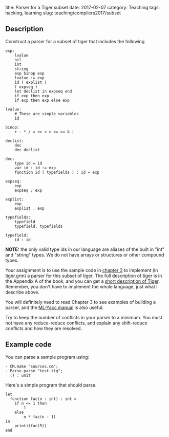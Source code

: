 title: Parser for a Tiger subset
date: 2017-02-07
category: Teaching
tags: hacking, learning
slug: teaching/compilers2017/subset

## Description

Construct a parser for a subset of tiger that includes the following

```
exp:
	lvalue
	nil
	int
	string
	exp binop exp
	lvalue := exp
	id ( explist )
	( expseq )
	let declist in expseq end
	if exp then exp
	if exp then exp else exp

lvalue:
	# These are simple variables
	id

binop:
	+ - * / = <> < > <= >= & |

declist:
	dec
	dec declist
		
dec: 
	type id = id
	var id : id := exp
	function id ( typefields ) : id = exp

expseq:
    exp
	expseq ; exp

explist:
	exp
	explist , exp

typefields:
	typefield
	typefield, typefields

typefield:
	id : id
```
	
**NOTE:** the only valid type ids in our language are aliases of the
built in "int" and "string" types. We do not have arrays or structures
or other compound types.

Your assignment is to use the sample code in
[chapter 3](https://www.cs.princeton.edu/~appel/modern/ml/chap3/) to
implement (in tiger.grm) a parser for this subset of tiger. The full
description of tiger is in the Appendix A of the book, and you can get
a
[short description of Tiger](http://www.cs.columbia.edu/~sedwards/classes/2002/w4115/tiger.pdf). Remember,
you don't have to implement the whole language, just what I describe
above.

You will definitely need to read Chapter 3 to see examples of building
a parser, and the [ML-Yacc manual](http://www.smlnj.org/doc/ML-Yacc/)
is also useful.

Try to keep the number of conflicts in your parser to a minimum. You
must not have any reduce-reduce conflicts, and explain any
shift-reduce conflicts and how they are resolved.

## Example code

You can parse a sample program using:

```
- CM.make "sources.cm";
- Parse.parse "test.tig";
  () : unit
```

Here's a simple program that should parse.

```
let
  function fac(n : int) : int =
	if n <= 1 then
		1
	else
		n * fac(n - 1)
in
	printi(fac(5))
end
```


